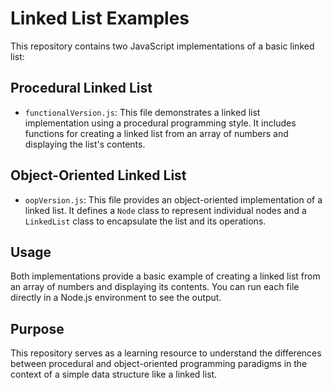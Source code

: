 # Linked List Examples

This repository contains two JavaScript implementations of a basic linked list:

## Procedural Linked List

- `functionalVersion.js`: This file demonstrates a linked list implementation using a procedural programming style. It includes functions for creating a linked list from an array of numbers and displaying the list's contents.

## Object-Oriented Linked List

- `oopVersion.js`: This file provides an object-oriented implementation of a linked list. It defines a `Node` class to represent individual nodes and a `LinkedList` class to encapsulate the list and its operations.

## Usage

Both implementations provide a basic example of creating a linked list from an array of numbers and displaying its contents. You can run each file directly in a Node.js environment to see the output.

## Purpose

This repository serves as a learning resource to understand the differences between procedural and object-oriented programming paradigms in the context of a simple data structure like a linked list.